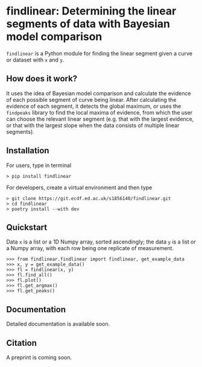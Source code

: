 # findlinear: Determining the linear segments of data with Bayesian model comparison

`findlinear` is a Python module for finding the linear segment given a curve or dataset with `x` and `y`. 

## How does it work?
It uses the idea of Bayesian model comparison and calculate the evidence of each possible segment of curve being linear. 
After calculating the evidence of each segment, it detects the global maximum, or uses the `findpeaks` library to find the local maxima of evidence, from which the user can choose the relevant linear segment (e.g. that with the largest evidence, or that with the largest slope when the data consists of multiple linear segments).

## Installation
For users, type in terminal
```
> pip install findlinear
```

For developers, create a virtual environment and then type 
```
> git clone https://git.ecdf.ed.ac.uk/s1856140/findlinear.git
> cd findlinear 
> poetry install --with dev 
```

## Quickstart
Data `x` is a list or a 1D Numpy array, sorted ascendingly; the data `y` is a list or a Numpy array, with each row being one replicate of measurement.
```
>>> from findlinear.findlinear import findlinear, get_example_data
>>> x, y = get_example_data()
>>> fl = findlinear(x, y)
>>> fl.find_all()
>>> fl.plot()
>>> fl.get_argmax()
>>> fl.get_peaks()
```

## Documentation
Detailed documentation is available soon.

## Citation
A preprint is coming soon.
